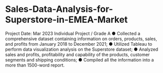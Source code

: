 # Sales-Data-Analysis-for-Superstore-in-EMEA-Market
Project Date: Mar 2023
Individual Project / Grade A
●	Collected a comprehensive dataset containing information on orders, products, sales, and profits from January 2018 to December 2021;
●	Utilized Tableau to perform data visualization analysis on the Superstore dataset; 
●	Analyzed sales and profits, profitability and capability of the products, customer segments and shipping conditions; 
●	Compiled all the information into a more than 1500-word report.
